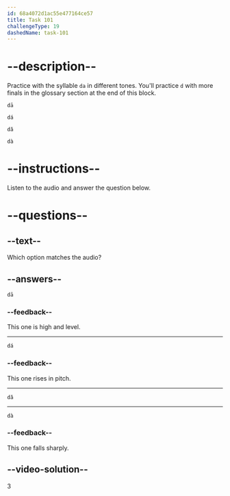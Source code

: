 ```yaml
---
id: 68a4072d1ac55e477164ce57
title: Task 101
challengeType: 19
dashedName: task-101
---
```


<!-- (Audio) A: dǎ -->

# --description--

Practice with the syllable `da` in different tones. You'll practice `d` with more finals in the glossary section at the end of this block.

`dā`<!-- (Audio) dā -->

`dá`<!-- (Audio) dá -->

`dǎ`<!-- (Audio) dǎ -->

`dà`<!-- (Audio) dà -->

# --instructions--

Listen to the audio and answer the question below.

# --questions--

## --text--

Which option matches the audio?

## --answers--

`dā`

### --feedback--

This one is high and level.

---

`dá`

### --feedback--

This one rises in pitch.

---

`dǎ`

---

`dà`

### --feedback--

This one falls sharply.

## --video-solution--

3
